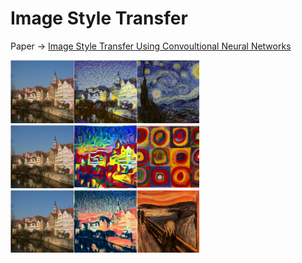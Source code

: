 # Image Style Transfer

Paper -> [Image Style Transfer Using Convoultional Neural Networks](http://www.cv-foundation.org/openaccess/content_cvpr_2016/papers/Gatys_Image_Style_Transfer_CVPR_2016_paper.pdf)

<img src="./result/starry/content.png" width="20%"><img src="./result/starry/gen_4900.png" width="20%"><img src="./result/starry/style.png" width="20%"><br />
<img src="./result/starry/content.png" width="20%"><img src="./result/kandinsky/gen_9900.png" width="20%"><img src="./result/kandinsky/style.png" width="20%"><br />
<img src="./result/starry/content.png" width="20%"><img src="./result/der_schrei/gen_9900.png" width="20%"><img src="./result/der_schrei/style.png" width="20%">
